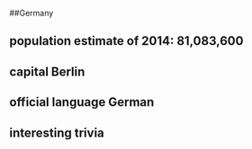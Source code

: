 ##Germany
## population estimate of 2014: 81,083,600


## capital Berlin

 
## official language German


## interesting trivia 



